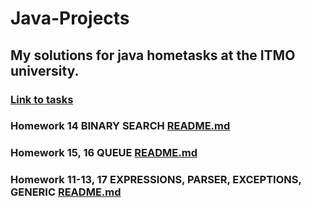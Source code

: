# Java-Projects

## My solutions for java hometasks at the ITMO university.

### [Link to tasks](https://www.kgeorgiy.info/courses/paradigms/homeworks.html)

### Homework 14 BINARY SEARCH [README.md](https://github.com/Ma-XD/Java-Projects/tree/main/JavaHomeWork_14#readme)

### Homework 15, 16 QUEUE  [README.md](https://github.com/Ma-XD/Java-Projects/tree/main/JavaHomeWork_15_16#readme)

### Homework 11-13, 17 EXPRESSIONS, PARSER, EXCEPTIONS, GENERIC [README.md](https://github.com/Ma-XD/Java-Projects/tree/main/JavaHomeWork_11_12_13_17#readme)
